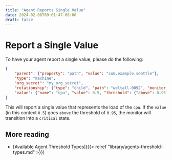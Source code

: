 ```yaml
---
title: "Agent Reports Single Value"
date: 2024-02-08T09:01:47-08:00
draft: false
---
```


# Report a Single Value

To have your agent report a single value, please do the following:

```json
{
    "parent": {"property": "path", "value": "com.example.seattle"},
    "type": "machine",
    "org_secret": "my_org_secret",
    "relationship": {"type": "child", "path": "weltall-0092", "monitor_name": "CPU"},
    "value": {"name": "cpu", "value": 0.5, "threshold": {"above": 0.95, "level": "critical"}}
}
```

This will report a single value that represents the load of the `cpu`. If the `value` (in this context `0.5`) goes `above` the threshold of `0.95`, the monitor will transition into a `critical` state.

## More reading

- [Available Agent Threshold Types]({{< relref "library/agents-threshold-types.md" >}})
